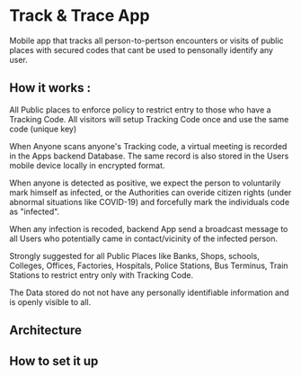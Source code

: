# Track & Trace App

Mobile app that tracks all person-to-pertson encounters or visits of public places with secured codes that cant be used to pensonally identify any user.

## How it works :
All Public places to enforce policy to restrict entry to those who have a Tracking Code.
All visitors will setup Tracking Code once and use the same code (unique key)

When Anyone scans anyone's Tracking code, a virtual meeting is recorded in the Apps backend Database. The same record is also stored in the Users mobile device locally in encrypted format.

When anyone is detected as positive, we expect the person to voluntarily mark himself as infected, or the Authorities can overide citizen rights (under abnormal situations like COVID-19) and forcefully mark the individuals code as "infected".

When any infection is recoded, backend App send a broadcast message to all Users who potentially came in contact/vicinity of the infected person.

Strongly suggested for all Public Places like Banks, Shops, schools, Colleges, Offices, Factories, Hospitals, Police Stations, Bus Terminus, Train Stations to restrict entry only with Tracking Code.

The Data stored do not not have any personally identifiable information and is openly visible to all.

## Architecture

## How to set it up
